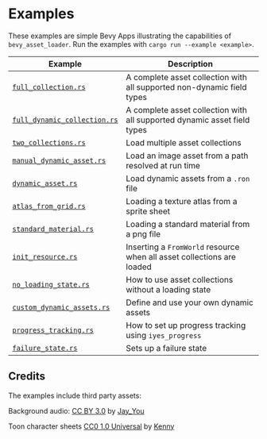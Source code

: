 # Examples

These examples are simple Bevy Apps illustrating the capabilities of `bevy_asset_loader`. Run the examples
with `cargo run --example <example>`.

| Example                                                    | Description                                                              |
|------------------------------------------------------------|--------------------------------------------------------------------------|
| [`full_collection.rs`](full_collection.rs)                 | A complete asset collection with all supported non-dynamic field types   |
| [`full_dynamic_collection.rs`](full_dynamic_collection.rs) | A complete asset collection with all supported dynamic asset field types |
| [`two_collections.rs`](two_collections.rs)                 | Load multiple asset collections                                          |
| [`manual_dynamic_asset.rs`](manual_dynamic_asset.rs)       | Load an image asset from a path resolved at run time                     |
| [`dynamic_asset.rs`](dynamic_asset.rs)                     | Load dynamic assets from a `.ron` file                                   |
| [`atlas_from_grid.rs`](atlas_from_grid.rs)                 | Loading a texture atlas from a sprite sheet                              |
| [`standard_material.rs`](standard_material.rs)             | Loading a standard material from a png file                              |
| [`init_resource.rs`](init_resource.rs)                     | Inserting a `FromWorld` resource when all asset collections are loaded   |
| [`no_loading_state.rs`](no_loading_state.rs)               | How to use asset collections without a loading state                     |
| [`custom_dynamic_assets.rs`](custom_dynamic_assets.rs)     | Define and use your own dynamic assets                                   |
| [`progress_tracking.rs`](progress_tracking.rs)             | How to set up progress tracking using `iyes_progress`                    |
| [`failure_state.rs`](failure_state.rs)                     | Sets up a failure state                                                  |

## Credits

The examples include third party assets:

Background audio: [CC BY 3.0](https://creativecommons.org/licenses/by/3.0/)
by [Jay_You](https://freesound.org/people/Jay_You/sounds/460432/)

Toon character sheets [CC0 1.0 Universal](https://creativecommons.org/publicdomain/zero/1.0/)
by [Kenny](https://kenney.nl/assets/toon-characters-1)
